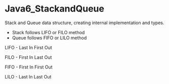 # Java6_StackandQueue
Stack and Queue data structure, creating internal implementation and types.

- Stack follows LIFO or FILO method
- Queue follows FIFO or LILO method

LIFO - Last In First Out

FILO - First In Last Out

FIFO - First In First Out

LILO - Last In Last Out


